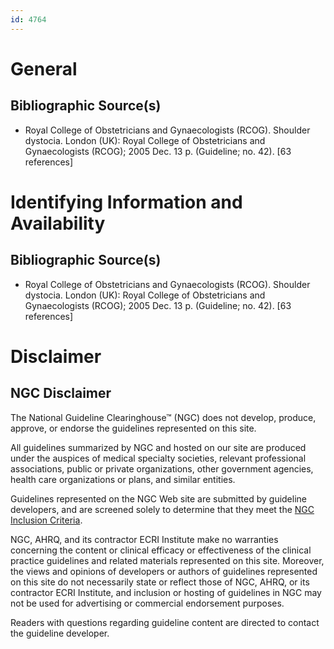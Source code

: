 ```yaml
---
id: 4764
---
```


# General

## Bibliographic Source(s)

- Royal College of Obstetricians and Gynaecologists (RCOG). Shoulder dystocia. London (UK): Royal College of Obstetricians and Gynaecologists (RCOG); 2005 Dec. 13 p. (Guideline; no. 42). [63 references]

# Identifying Information and Availability

## Bibliographic Source(s)

- Royal College of Obstetricians and Gynaecologists (RCOG). Shoulder dystocia. London (UK): Royal College of Obstetricians and Gynaecologists (RCOG); 2005 Dec. 13 p. (Guideline; no. 42). [63 references]

# Disclaimer

## NGC Disclaimer

The National Guideline Clearinghouse™ (NGC) does not develop, produce, approve, or endorse the guidelines represented on this site.

All guidelines summarized by NGC and hosted on our site are produced under the auspices of medical specialty societies, relevant professional associations, public or private organizations, other government agencies, health care organizations or plans, and similar entities.

Guidelines represented on the NGC Web site are submitted by guideline developers, and are screened solely to determine that they meet the [NGC Inclusion Criteria](/help-and-about/summaries/inclusion-criteria).

NGC, AHRQ, and its contractor ECRI Institute make no warranties concerning the content or clinical efficacy or effectiveness of the clinical practice guidelines and related materials represented on this site. Moreover, the views and opinions of developers or authors of guidelines represented on this site do not necessarily state or reflect those of NGC, AHRQ, or its contractor ECRI Institute, and inclusion or hosting of guidelines in NGC may not be used for advertising or commercial endorsement purposes.

Readers with questions regarding guideline content are directed to contact the guideline developer.

